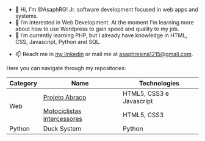 - 👋 Hi, I’m @AsaphRG! Jr. software development focused in web apps and systems.
- 👀 I’m interested in Web Development. At the moment I'm learning more about how to use Wordpress to gain speed and quality to my job.
- 🌱 I’m currently learning PHP, but I already have knowledge in HTML, CSS, Javascript, Python and SQL.
<!-- - 💞️ I’m looking to collaborate on ... -->
- 📫 Reach me in <a href="https://www.linkedin.com/in/asaphresinagil/?locale=en_US">my linkedin</a> or mail me at <a href="mailto:asaphresina1215@gmail.com">asaphresina1215@gmail.com</a>.

Here you can navigate through my repositories:

<table>
  <thead>
    <tr>
      <th>Category</th>
      <th>Name</th>
      <th>Technologies</th>
    </tr>
  </thead>
  <tbody>
    <tr>
      <td rowspan="2">Web</td>
      <td><a href="https://github.com/AsaphRG/Projeto_Abraco">Projeto Abraço</a></td>
      <td>HTML5, CSS3 e Javascript</td>
    </tr>
    <tr>
      <td><a href="https://github.com/AsaphRG/MotociclistasIntercessores">Motociclistas intercessores</a></td>
      <td>HTML5, CSS3</td>
    </tr>
    <tr>
      <td>Python</td>
      <td>Duck System</td>
      <td>Python</td>
    </tr>
  </tbody>
</table>

<!---
AsaphRG/AsaphRG is a ✨ special ✨ repository because its `README.md` (this file) appears on your GitHub profile.
You can click the Preview link to take a look at your changes.
--->

